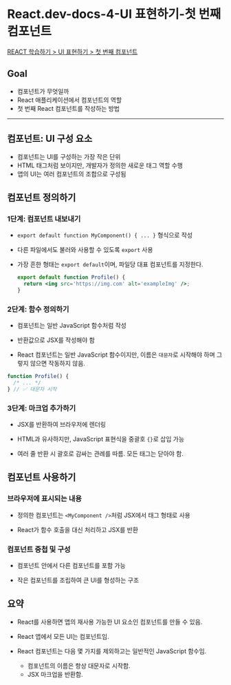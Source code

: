 # React.dev-docs-4-UI 표현하기-첫 번째 컴포넌트

[REACT 학습하기 > UI 표현하기 > 첫 번째 컴포넌트](https://ko.react.dev/learn/your-first-component)

## Goal

- 컴포넌트가 무엇일까
- React 애플리케이션에서 컴포넌트의 역할
- 첫 번째 React 컴포넌트를 작성하는 방법

---

## 컴포넌트: UI 구성 요소

- 컴포넌트는 UI를 구성하는 가장 작은 단위
- HTML 태그처럼 보이지만, 개발자가 정의한 새로운 태그 역할 수행
- 앱의 UI는 여러 컴포넌트의 조합으로 구성됨

## 컴포넌트 정의하기

### 1단계: 컴포넌트 내보내기

- `export default function MyComponent() { ... }` 형식으로 작성

- 다른 파일에서도 불러와 사용할 수 있도록 `export` 사용

- 가장 흔한 형태는 `export default`이며, 파일당 대표 컴포넌트를 지정한다.
  ```jsx
  export default function Profile() {
    return <img src='https://img.com' alt='exampleImg' />;
  }
  ```

### 2단계: 함수 정의하기

- 컴포넌트는 일반 JavaScript 함수처럼 작성

- 반환값으로 JSX를 작성해야 함

- React 컴포넌트는 일반 JavaScript 함수이지만, 이름은 `대문자`로 시작해야 하며 그렇지 않으면 작동하지 않음.

```jsx
function Profile() {
  /* ... */
} // ✅ 대문자 시작
```

### 3단계: 마크업 추가하기

- JSX를 반환하여 브라우저에 렌더링

- HTML과 유사하지만, JavaScript 표현식을 중괄호 `{}`로 삽입 가능

- 여러 줄 반환 시 괄호로 감싸는 관례를 따름. 모든 태그는 닫아야 함.

## 컴포넌트 사용하기

### 브라우저에 표시되는 내용

- 정의한 컴포넌트는 `<MyComponent />`처럼 JSX에서 태그 형태로 사용

- React가 함수 호출을 대신 처리하고 JSX를 반환

### 컴포넌트 중첩 및 구성

- 컴포넌트 안에서 다른 컴포넌트를 포함 가능

- 작은 컴포넌트를 조립하여 큰 UI를 형성하는 구조

## 요약

- React를 사용하면 앱의 재사용 가능한 UI 요소인 컴포넌트를 만들 수 있음.

- React 앱에서 모든 UI는 컴포넌트임.

- React 컴포넌트는 다음 몇 가지를 제외하고는 일반적인 JavaScript 함수임.
  - 컴포넌트의 이름은 항상 대문자로 시작함.
  - JSX 마크업을 반환함.
